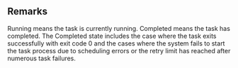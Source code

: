 ## Remarks  
 Running means the task is currently running. Completed means the task has completed. The Completed state includes              the case where the task exits successfully with exit code 0 and the cases where the system fails to start the              task process due to scheduling errors or the retry limit has reached after numerous task failures.